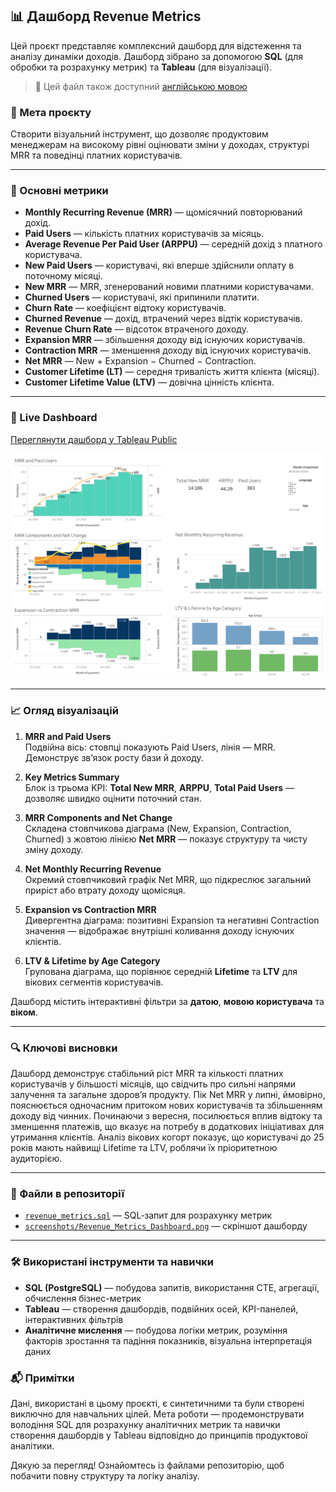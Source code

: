 ## 📊 Дашборд Revenue Metrics

Цей проєкт представляє комплексний дашборд для відстеження та аналізу динаміки доходів. Дашборд зібрано за допомогою **SQL** (для обробки та розрахунку метрик) та **Tableau** (для візуалізації).

> 🔄 Цей файл також доступний [англійською мовою](README.md)

### 🎯 Мета проєкту

Створити візуальний інструмент, що дозволяє продуктовим менеджерам на високому рівні оцінювати зміни у доходах, структурі MRR та поведінці платних користувачів.

---

### 📌 Основні метрики

- **Monthly Recurring Revenue (MRR)** — щомісячний повторюваний дохід.
- **Paid Users** — кількість платних користувачів за місяць.
- **Average Revenue Per Paid User (ARPPU)** — середній дохід з платного користувача.
- **New Paid Users** — користувачі, які вперше здійснили оплату в поточному місяці.
- **New MRR** — MRR, згенерований новими платними користувачами.
- **Churned Users** — користувачі, які припинили платити.
- **Churn Rate** — коефіцієнт відтоку користувачів.
- **Churned Revenue** — дохід, втрачений через відтік користувачів.
- **Revenue Churn Rate** — відсоток втраченого доходу.
- **Expansion MRR** — збільшення доходу від існуючих користувачів.
- **Contraction MRR** — зменшення доходу від існуючих користувачів.
- **Net MRR** — New + Expansion − Churned − Contraction.
- **Customer Lifetime (LT)** — середня тривалість життя клієнта (місяці).
- **Customer Lifetime Value (LTV)** — довічна цінність клієнта.

---

### 🔗 Live Dashboard

[Переглянути дашборд у Tableau Public](https://public.tableau.com/views/RevenueMetricsAnalysis_17484591293240/Dashboard4?:language=en-US&:sid=&:redirect=auth&:display_count=n&:origin=viz_share_link)

![Revenue Metrics Dashboard](screenshots/Revenue_Metrics_Dashboard.png)

---

### 📈 Огляд візуалізацій

1. **MRR and Paid Users**  
   Подвійна вісь: стовпці показують Paid Users, лінія — MRR. Демонструє зв’язок росту бази й доходу.

2. **Key Metrics Summary**  
   Блок із трьома KPI: **Total New MRR**, **ARPPU**, **Total Paid Users** — дозволяє швидко оцінити поточний стан.

3. **MRR Components and Net Change**  
   Складена стовпчикова діаграма (New, Expansion, Contraction, Churned) з жовтою лінією **Net MRR** — показує структуру та чисту зміну доходу.

4. **Net Monthly Recurring Revenue**  
   Окремий стовпчиковий графік Net MRR, що підкреслює загальний приріст або втрату доходу щомісяця.

5. **Expansion vs Contraction MRR**  
   Дивергентна діаграма: позитивні Expansion та негативні Contraction значення — відображає внутрішні коливання доходу існуючих клієнтів.

6. **LTV & Lifetime by Age Category**  
   Групована діаграма, що порівнює середній **Lifetime** та **LTV** для вікових сегментів користувачів.

Дашборд містить інтерактивні фільтри за **датою**, **мовою користувача** та **віком**.

---

### 🔍 Ключові висновки

Дашборд демонструє стабільний ріст MRR та кількості платних користувачів у більшості місяців, що свідчить про сильні напрями залучення та загальне здоров’я продукту. Пік Net MRR у липні, ймовірно, пояснюється одночасним притоком нових користувачів та збільшенням доходу від чинних. Починаючи з вересня, посилюється вплив відтоку та зменшення платежів, що вказує на потребу в додаткових ініціативах для утримання клієнтів. Аналіз вікових когорт показує, що користувачі до 25 років мають найвищі Lifetime та LTV, роблячи їх пріоритетною аудиторією.

---

### 📁 Файли в репозиторії

- [`revenue_metrics.sql`](revenue_metrics.sql) — SQL‑запит для розрахунку метрик
- [`screenshots/Revenue_Metrics_Dashboard.png`](screenshots/Revenue_Metrics_Dashboard.png) — скріншот дашборду

---

### 🛠️ Використані інструменти та навички

- **SQL (PostgreSQL)** — побудова запитів, використання CTE, агрегації, обчислення бізнес-метрик
- **Tableau** — створення дашбордів, подвійних осей, KPI-панелей, інтерактивних фільтрів
- **Аналітичне мислення** — побудова логіки метрик, розуміння факторів зростання та падіння показників, візуальна інтерпретація даних

### 📬 Примітки

Дані, використані в цьому проєкті, є синтетичними та були створені виключно для навчальних цілей.
Мета роботи — продемонструвати володіння SQL для розрахунку аналітичних метрик та навички створення дашбордів у Tableau відповідно до принципів продуктової аналітики.

Дякую за перегляд! Ознайомтесь із файлами репозиторію, щоб побачити повну структуру та логіку аналізу.
